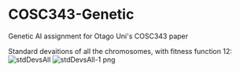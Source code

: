 # COSC343-Genetic
Genetic AI assignment for Otago Uni's COSC343 paper

Standard devaitions of all the chromosomes, with fitness function 12: 
![stdDevsAll](https://user-images.githubusercontent.com/80669114/118078260-e71bdb80-b409-11eb-9f46-a8e47d074d35.png)
![stdDevsAll-1 png](https://user-images.githubusercontent.com/80669114/118078264-e84d0880-b409-11eb-97f9-b4affb0c5df7.png)
